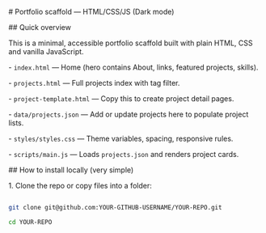 \# Portfolio scaffold — HTML/CSS/JS (Dark mode)



\## Quick overview

This is a minimal, accessible portfolio scaffold built with plain HTML, CSS and vanilla JavaScript.

\- `index.html` — Home (hero contains About, links, featured projects, skills).

\- `projects.html` — Full projects index with tag filter.

\- `project-template.html` — Copy this to create project detail pages.

\- `data/projects.json` — Add or update projects here to populate project lists.

\- `styles/styles.css` — Theme variables, spacing, responsive rules.

\- `scripts/main.js` — Loads `projects.json` and renders project cards.



\## How to install locally (very simple)

1\. Clone the repo or copy files into a folder:

```bash

git clone git@github.com:YOUR-GITHUB-USERNAME/YOUR-REPO.git

cd YOUR-REPO



